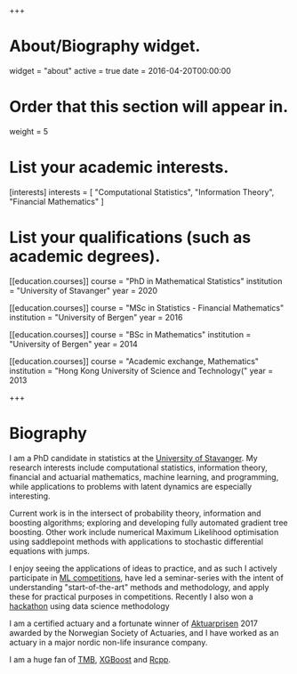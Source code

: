 +++
# About/Biography widget.
widget = "about"
active = true
date = 2016-04-20T00:00:00

# Order that this section will appear in.
weight = 5

# List your academic interests.
[interests]
  interests = [
    "Computational Statistics",
    "Information Theory",
    "Financial Mathematics"
  ]

# List your qualifications (such as academic degrees).
[[education.courses]]
  course = "PhD in Mathematical Statistics"
  institution = "University of Stavanger"
  year = 2020

[[education.courses]]
  course = "MSc in Statistics - Financial Mathematics"
  institution = "University of Bergen"
  year = 2016

[[education.courses]]
  course = "BSc in Mathematics"
  institution = "University of Bergen"
  year = 2014
  
[[education.courses]]
  course = "Academic exchange, Mathematics"
  institution = "Hong Kong University of Science and Technology("
  year = 2013
 
+++

# Biography

I am a PhD candidate in statistics at the [University of Stavanger](https://www.uis.no/?lang=en_GB).
My research interests include computational statistics, information theory, financial and actuarial mathematics, machine learning, and programming, while applications to problems with latent dynamics are especially interesting.

Current work is in the intersect of probability theory, information and boosting algorithms; exploring and developing fully automated gradient tree boosting. 
Other work include numerical Maximum Likelihood optimisation using saddlepoint methods with applications to stochastic differential equations with jumps.

I enjoy seeing the applications of ideas to practice, and as such I actively participate in 
[ML competitions](https://www.kaggle.com/berent), 
have led a seminar-series with the intent of understanding
"start-of-the-art" methods and methodology, and apply these for practical purposes in competitions.
Recently I also won a [hackathon](https://github.com/Blunde1/AquaLens) using data science methodology

I am a certified actuary and a fortunate winner of
[Aktuarprisen](http://aktfor.no/wp-content/uploads/2017/02/Likelihood-Estimation-of-Jump-Diffusions-Berent.pdf)
2017 awarded by the Norwegian Society of Actuaries, and I have worked as an actuary in a major nordic non-life insurance company.

I am a huge fan of 
[TMB](https://github.com/kaskr/adcomp), 
[XGBoost](https://github.com/dmlc/xgboost) and 
[Rcpp](https://github.com/RcppCore/Rcpp).
